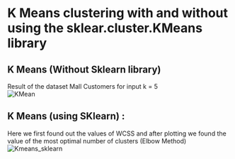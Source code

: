 # K  Means clustering with and without using the sklear.cluster.KMeans library</br>
## K Means (Without Sklearn library) 
Result of the dataset Mall Customers for input k = 5 </br>
![KMean](https://user-images.githubusercontent.com/54510639/131416500-67b3af4e-1be0-463b-80c4-c8078ba55196.png)



## K Means (using SKlearn) :
Here we first found out the values of WCSS and after plotting we found the value of the most optimal number of clusters (Elbow Method)
![Kmeans_sklearn](https://user-images.githubusercontent.com/54510639/131416111-5e1abfe5-f64b-46f6-9721-3cc32ec30542.png)

